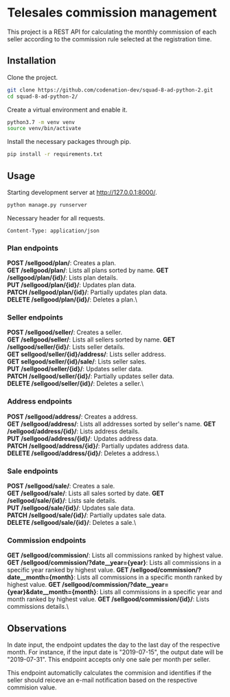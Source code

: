# Telesales commission management

This project is a REST API for calculating the monthly commission of each seller according to the commission rule selected at the registration time.

## Installation

Clone the project.
```bash
git clone https://github.com/codenation-dev/squad-8-ad-python-2.git
cd squad-8-ad-python-2/
```

Create a virtual environment and enable it.
```bash
python3.7 -m venv venv
source venv/bin/activate
```

Install the necessary packages through pip.
```bash
pip install -r requirements.txt
```

## Usage

Starting development server at http://127.0.0.1:8000/.
```bash
python manage.py runserver
```

Necessary header for all requests.
```
Content-Type: application/json
```

### Plan endpoints

**POST /sellgood/plan/**: Creates a plan.\
**GET /sellgood/plan/**: Lists all plans sorted by name.
**GET /sellgood/plan/{id}/**: Lists plan details.\
**PUT /sellgood/plan/{id}/**: Updates plan data.\
**PATCH /sellgood/plan/{id}/**: Partially updates plan data.\
**DELETE /sellgood/plan/{id}/**: Deletes a plan.\

### Seller endpoints

**POST /sellgood/seller/**: Creates a seller.\
**GET /sellgood/seller/**: Lists all sellers sorted by name.
**GET /sellgood/seller/{id}/**: Lists seller details.\
**GET sellgood/seller/{id}/address/**: Lists seller address.\
**GET sellgood/seller/{id}/sale/**: Lists seller sales.\
**PUT /sellgood/seller/{id}/**: Updates seller data.\
**PATCH /sellgood/seller/{id}/**: Partially updates seller data.\
**DELETE /sellgood/seller/{id}/**: Deletes a seller.\

### Address endpoints

**POST /sellgood/address/**: Creates a address.\
**GET /sellgood/address/**: Lists all addresses sorted by seller's name.
**GET /sellgood/address/{id}/**: Lists address details.\
**PUT /sellgood/address/{id}/**: Updates address data.\
**PATCH /sellgood/address/{id}/**: Partially updates address data.\
**DELETE /sellgood/address/{id}/**: Deletes a address.\

### Sale endpoints

**POST /sellgood/sale/**: Creates a sale.\
**GET /sellgood/sale/**: Lists all sales sorted by date.
**GET /sellgood/sale/{id}/**: Lists sale details.\
**PUT /sellgood/sale/{id}/**: Updates sale data.\
**PATCH /sellgood/sale/{id}/**: Partially updates sale data.\
**DELETE /sellgood/sale/{id}/**: Deletes a sale.\

### Commission endpoints

**GET /sellgood/commission/**: Lists all commissions ranked by highest value.
**GET /sellgood/commission/?date__year={year}**: Lists all commissions in a specific year ranked by highest value.
**GET /sellgood/commission/?date__month={month}**: Lists all commissions in a specific month ranked by highest value.
**GET /sellgood/commission/?date__year={year}&date__month={month}**: Lists all commissions in a specific year and month ranked by highest value.
**GET /sellgood/commission/{id}/**: Lists commissions details.\

## Observations

In date input, the endpoint updates the day to the last day of the respective month. For instance, if the input date is "2019-07-15", the output date will be "2019-07-31". This endpoint accepts only one sale per month per seller.

This endpoint  automaticlly calculates the commision and identifies if the seller should reiceve an e-mail notification based on the respective commision value.


